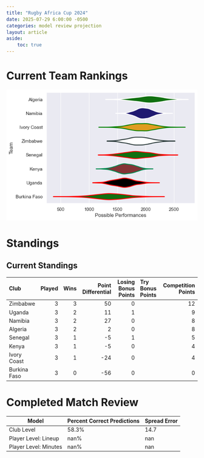 ```yaml
---  
title: "Rugby Africa Cup 2024"  
date: 2025-07-29 6:00:00 -0500  
categories: model review projection  
layout: article  
aside:  
    toc: true  
---
```

# Current Team Rankings


![Club Rankings](plots/rankings_Rugby_Africa_Cup_2024.png)
# Standings

## Current Standings


| Club         |   Played |   Wins |   Point Differential |   Losing Bonus Points | Try Bonus Points   |   Competition Points |
|:-------------|---------:|-------:|---------------------:|----------------------:|:-------------------|---------------------:|
| Zimbabwe     |        3 |      3 |                   50 |                     0 |                    |                   12 |
| Uganda       |        3 |      2 |                   11 |                     1 |                    |                    9 |
| Namibia      |        3 |      2 |                   27 |                     0 |                    |                    8 |
| Algeria      |        3 |      2 |                    2 |                     0 |                    |                    8 |
| Senegal      |        3 |      1 |                   -5 |                     1 |                    |                    5 |
| Kenya        |        3 |      1 |                   -5 |                     0 |                    |                    4 |
| Ivory Coast  |        3 |      1 |                  -24 |                     0 |                    |                    4 |
| Burkina Faso |        3 |      0 |                  -56 |                     0 |                    |                    0 |



# Completed Match Review


| Model | Percent Correct Predictions | Spread Error |
| ------ | ------ | ------ |
| Club Level | 58.3% | 14.7 |
| Player Level: Lineup | nan% | nan |
| Player Level: Minutes | nan% | nan |

